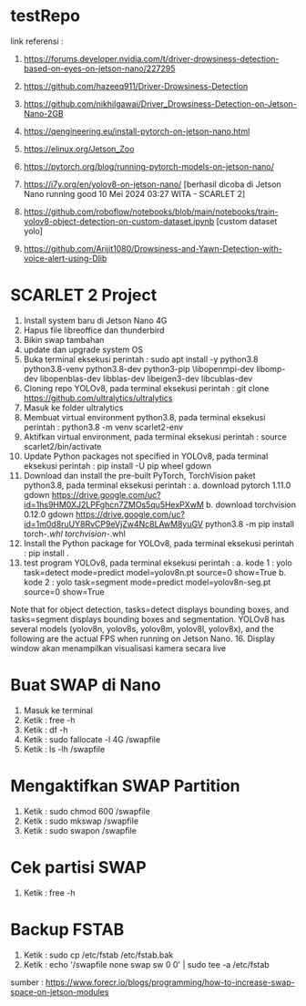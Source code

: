 # testRepo
link referensi :
1. https://forums.developer.nvidia.com/t/driver-drowsiness-detection-based-on-eyes-on-jetson-nano/227295
2. https://github.com/hazeeq911/Driver-Drowsiness-Detection
3. https://github.com/nikhilgawai/Driver_Drowsiness-Detection-on-Jetson-Nano-2GB


1. https://qengineering.eu/install-pytorch-on-jetson-nano.html
2. https://elinux.org/Jetson_Zoo
3. https://pytorch.org/blog/running-pytorch-models-on-jetson-nano/
4. https://i7y.org/en/yolov8-on-jetson-nano/ [berhasil dicoba di Jetson Nano running good 10 Mei 2024 03:27 WITA - SCARLET 2]
5. https://github.com/roboflow/notebooks/blob/main/notebooks/train-yolov8-object-detection-on-custom-dataset.ipynb [custom dataset yolo]
6. https://github.com/Arijit1080/Drowsiness-and-Yawn-Detection-with-voice-alert-using-Dlib

   
# SCARLET 2 Project
1. Install system baru di Jetson Nano 4G
2. Hapus file libreoffice dan thunderbird
3. Bikin swap tambahan
4. update dan upgrade system OS
5. Buka terminal eksekusi perintah :
   sudo apt install -y python3.8 python3.8-venv python3.8-dev python3-pip \libopenmpi-dev libomp-dev libopenblas-dev libblas-dev libeigen3-dev libcublas-dev
6. Cloning repo YOLOv8,
   pada terminal eksekusi perintah :
   git clone https://github.com/ultralytics/ultralytics
8. Masuk ke folder ultralytics
9. Membuat virtual environment python3.8,
   pada terminal eksekusi perintah :
   python3.8 -m venv scarlet2-env
10. Aktifkan virtual environment,
   pada terminal eksekusi perintah :
   source scarlet2/bin/activate
11. Update Python packages not specified in YOLOv8,
   pada terminal eksekusi perintah :
   pip install -U pip wheel gdown
12. Download dan install the pre-built PyTorch, TorchVision paket python3.8,
   pada terminal eksekusi perintah :
   a. download pytorch 1.11.0
   gdown https://drive.google.com/uc?id=1hs9HM0XJ2LPFghcn7ZMOs5qu5HexPXwM
   b. download torchvision 0.12.0
   gdown https://drive.google.com/uc?id=1m0d8ruUY8RvCP9eVjZw4Nc8LAwM8yuGV
   python3.8 -m pip install torch-*.whl torchvision-*.whl
14. Install the Python package for YOLOv8,
   pada terminal eksekusi perintah :
   pip install .
15. test program YOLOv8,
   pada terminal eksekusi perintah :
    a. kode 1 : yolo task=detect mode=predict model=yolov8n.pt source=0 show=True
    b. kode 2 : yolo task=segment mode=predict model=yolov8n-seg.pt source=0 show=True
   
   Note that for object detection, tasks=detect displays bounding boxes, and tasks=segment displays bounding boxes and segmentation.
   YOLOv8 has several models (yolov8n, yolov8s, yolov8m, yolov8l, yolov8x), and the following are the actual FPS when running on Jetson Nano.
16. Display window akan menampilkan visualisasi kamera secara live


# Buat SWAP di Nano
1. Masuk ke terminal
2. Ketik : free -h
3. Ketik : df -h
4. Ketik : sudo fallocate -l 4G /swapfile
5. Ketik : ls -lh /swapfile
# Mengaktifkan SWAP Partition
1. Ketik : sudo chmod 600 /swapfile
2. Ketik : sudo mkswap /swapfile
3. Ketik : sudo swapon /swapfile
# Cek partisi SWAP
1. Ketik : free -h
# Backup FSTAB
1. Ketik : sudo cp /etc/fstab /etc/fstab.bak
2. Ketik : echo '/swapfile none swap sw 0 0' | sudo tee -a /etc/fstab

sumber : https://www.forecr.io/blogs/programming/how-to-increase-swap-space-on-jetson-modules
